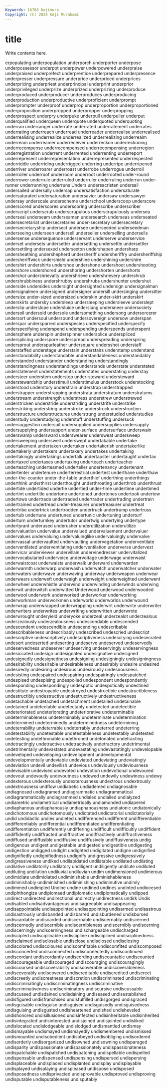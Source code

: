 ```yaml
---
Keywords: 16788 kojimura
Copyright: (C) 2024 Koji Murakami
---
```


# title

Write contents here.



erpopulating underpopulation underporch
underporter underpose underpossessor underpot underpower underpowered underpraise underpraised underprefect underprentice
underprepared underpresence underpresser underpressure underprice underpriced underprices underpricing underpriest underprincipal
underprint underprior underprivileged underprize underprized underprizing underproduce underproduced underproducer underproduces
underproducing underproduction underproductive underproficient underprompt underprompter underproof underprop underproportion underproportioned
underproposition underpropped underpropper underpropping underprospect underpry underpuke underpull underpuller underput
underqualified underqueen underquote underquoted underquoting underran underranger underrate underrated underratement
underrates underrating underreach underread underreader underrealise underrealised underrealising underrealize underrealized
underrealizing underrealm underream underreamer underreceiver underreckon underreckoning underrecompense underrecompensed underrecompensing
underregion underregistration underrent underrented underrenting underreport underrepresent underrepresentation underrepresented underrespected
underriddle underriding underrigged underring underripe underripened underriver underroarer underroast underrobe
underrogue underroll underroller underroof underroom underroot underrooted under-round underrower underrule
underruled underruler underruling underrun under-runner underrunning underruns Unders undersacristan undersail
undersailed undersally undersap undersatisfaction undersaturate undersaturated undersaturation undersavior undersaw undersawyer
undersay underscale underscheme underschool underscoop underscore underscored underscores underscoring underscribe
underscriber underscript underscrub underscrupulous underscrupulously undersea underseal underseam underseaman undersearch
underseas underseated undersecretariat undersecretaries under-secretary undersecretary undersecretaryship undersect undersee underseeded
underseedman underseeing underseen undersell underseller underselling undersells undersense undersequence underservant
underserve underservice underset undersets undersetter undersetting undersettle undersettler undersettling undersexed
undersexton undershapen undersharp undersheathing undershepherd undersheriff undersheriffry undersheriffship undersheriffwick undershield
undershine undershining undershire undershirt undershirts undershoe undershone undershoot undershooting undershore
undershored undershoring undershorten undershorts undershot undershrievalty undershrieve undershrievery undershrub undershrubbiness
undershrubby undershrubs undershunter undershut underside undersides undersight undersighted undersign undersignalman
undersignalmen undersigned undersigner undersill undersinging undersitter undersize under-sized undersized underskin
under-skirt underskirt underskirts undersky undersleep undersleeping undersleeve underslept underslip underslope
undersluice underslung undersneer undersociety undersoil undersold undersole undersomething undersong undersorcerer
undersort undersoul undersound undersovereign undersow underspan underspar undersparred underspecies underspecified
underspecify underspecifying underspend underspending underspends underspent undersphere underspin underspinner undersplice
underspliced undersplicing underspore underspread underspreading underspring undersprout underspurleather undersquare undersshot
understaff understaffed understage understain understairs understamp understand understandability understandable understandableness
understandably understanded understander understanding understandingly understandingness understandings understands understate understated
understatement understatements understates understating understay understeer understem understep under-steward understeward
understewardship understimuli understimulus understock understocking understood understory understrain understrap understrapped
understrapper understrapping understrata understratum understratums understream understrength understress understrew understrewed
understricken understride understriding understrife understrike understriking understring understroke understruck understruction
understructure understructures understrung understudied understudies understudy understudying understuff understuffing undersuck
undersuggestion undersuit undersupplied undersupplies undersupply undersupplying undersupport under-surface undersurface underswain
underswamp undersward underswearer undersweat undersweep undersweeping underswell underswept undertakable undertake
undertakement undertaken undertaker undertakerish undertakerlike undertakerly undertakers undertakery undertakes undertaking
undertakingly undertakings undertalk undertapster undertaught undertax undertaxed undertaxes undertaxing underteach
underteacher underteaching underteamed underteller undertenancy undertenant undertenter undertenure underterrestrial undertest
underthane underthaw under-the-counter under-the-table underthief underthing underthings underthink underthirst underthought
underthroating underthrob underthrust undertide undertided undertie undertied under-time undertime undertimed
undertint undertitle undertone undertoned undertones undertook undertow undertows undertrade undertraded
undertrader undertrading undertrain undertrained undertread under-treasurer undertreasurer undertreat undertribe undertrick
undertrodden undertruck undertrump undertruss undertub undertune undertuned undertunic undertuning underturf
underturn underturnkey undertutor undertwig undertying undertype undertyrant underused underusher underutilization
underutilize undervaluation undervalue undervalued undervaluement undervaluer undervalues undervaluing undervaluinglike undervaluingly
undervalve undervassal undervaulted undervaulting undervegetation underventilate underventilated underventilating underventilation underverse
undervest undervicar underviewer undervillain undervinedresser undervitalized undervocabularied undervoice undervoltage underwage
underwaist underwaistcoat underwaists underwalk underward underwarden underwarmth underwarp underwash underwatch
underwatcher underwater underwaters underwave underwaving underway underweapon underwear underwears underweft
underweigh underweight underweighted underwent underwheel underwhistle underwind underwinding underwinds underwing
underwit underwitch underwitted Underwood underwood underwooded underwool underwork underworked underworker
underworking underworkman underworkmen underworld underworlds underwound underwrap underwrapped underwrapping underwrit
underwrite underwriter underwriters underwrites underwriting underwritten underwrote underwrought underyield underyoke
underzeal underzealot underzealous underzealously underzealousness undescendable undescended undescendent undescendible undescending
undescribable undescribableness undescribably undescribed undescried undescript undescriptive undescriptively undescriptiveness undescrying
undesecrated undesert undeserted undeserting undeserve undeserved undeservedly undeservedness undeserver undeserving
undeservingly undeservingness undesiccated undesign undesignated undesignative undesigned undesignedly undesignedness undesigning
undesigningly undesigningness undesirability undesirable undesirableness undesirably undesire undesired undesiredly undesiring
undesirous undesirously undesirousness undesisting undespaired undespairing undespairingly undespatched undespised undespising
undespoiled undespondent undespondently undesponding undespondingly undespotic undespotically undestined undestitute undestroyable
undestroyed undestructible undestructibleness undestructibly undestructive undestructively undestructiveness undetachable undetached undetachment
undetailed undetainable undetained undetectable undetectably undetected undetectible undeteriorated undeteriorating undeteriorative
undeterminable undeterminableness undeterminably undeterminate undetermination undetermined undeterminedly undeterminedness undetermining undeterrability
undeterrable undeterrably undeterred undeterring undetestability undetestable undetestableness undetestably undetested undetesting
undethronable undethroned undetonated undetracting undetractingly undetractive undetractively undetractory undetrimental undetrimentally
undevastated undevastating undevastatingly undevelopable undeveloped undeveloping undevelopment undevelopmental undevelopmentally undeviable
undeviated undeviating undeviatingly undeviation undevil undevilish undevious undeviously undeviousness undevisable
undevised undevoted undevotion undevotional undevoured undevout undevoutly undevoutness undewed undewily
undewiness undewy undexterous undexterously undexterousness undextrous undextrously undextrousness undflow undiabetic
undiademed undiagnosable undiagnosed undiagramed undiagrammatic undiagrammatical undiagrammatically undiagrammed undialed undialled
undialyzed undiametric undiametrical undiametrically undiamonded undiapered undiaphanous undiaphanously undiaphanousness undiatonic
undiatonically undichotomous undichotomously undictated undictatorial undictatorially undid undidactic undies undieted
undifferenced undifferent undifferentiable undifferentiably undifferential undifferentiated undifferentiating undifferentiation undifferently undiffering
undifficult undifficultly undiffident undiffidently undiffracted undiffractive undiffractively undiffractiveness undiffused undiffusible
undiffusive undiffusively undiffusiveness undig undigenous undigest undigestable undigested undigestible undigesting
undigestion undigged undight undighted undigitated undigne undignified undignifiedly undignifiedness undignify
undigressive undigressively undigressiveness undiked undilapidated undilatable undilated undilating undilative undilatorily
undilatory undiligent undiligently undilute undiluted undiluting undilution undiluvial undiluvian undim
undimensioned undimerous undimidiate undimidiated undiminishable undiminishableness undiminishably undiminished undiminishing undiminutive
undimly undimmed undimpled Undine undine undined undines undinted undiocesed undiphthongize
undiplomaed undiplomatic undiplomatically undipped undirect undirected undirectional undirectly undirectness undirk
Undis undisabled undisadvantageous undisagreeable undisappearing undisappointable undisappointed undisappointing undisarmed undisastrous
undisastrously undisbanded undisbarred undisburdened undisbursed undiscardable undiscarded undiscernable undiscernably undiscerned
undiscernedly undiscernible undiscernibleness undiscernibly undiscerning undiscerningly undiscerningness undischargeable undischarged undiscipled
undisciplinable undiscipline undisciplined undisciplinedness undisclaimed undisclosable undisclose undisclosed undisclosing undiscolored
undiscoloured undiscomfitable undiscomfited undiscomposed undisconcerted undisconnected undisconnectedly undiscontinued undiscordant undiscordantly
undiscording undiscountable undiscounted undiscourageable undiscouraged undiscouraging undiscouragingly undiscoursed undiscoverability undiscoverable
undiscoverableness undiscoverably undiscovered undiscreditable undiscredited undiscreet undiscreetly undiscreetness undiscretion undiscriminated
undiscriminating undiscriminatingly undiscriminatingness undiscriminative undiscriminativeness undiscriminatory undiscursive undiscussable undiscussed undisdained
undisdaining undiseased undisestablished undisfigured undisfranchised undisfulfilled undisgorged undisgraced undisguisable undisguise
undisguised undisguisedly undisguisedness undisguising undisgusted undisheartened undished undisheveled undishonored undisillusioned
undisinfected undisinheritable undisinherited undisintegrated undisinterested undisjoined undisjointed undisliked undislocated undislodgeable
undislodged undismantled undismay undismayable undismayed undismayedly undismembered undismissed undismounted undisobedient
undisobeyed undisobliging undisordered undisorderly undisorganized undisowned undisowning undisparaged undisparity undispassionate
undispassionately undispassionateness undispatchable undispatched undispatching undispellable undispelled undispensable undispensed undispensing
undispersed undispersing undisplaceable undisplaced undisplanted undisplay undisplayable undisplayed undisplaying undispleased
undispose undisposed undisposedness undisprivacied undisprovable undisproved undisproving undisputable undisputableness undisputably
